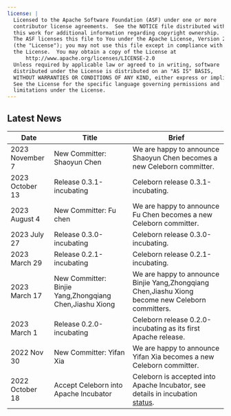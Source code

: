 ```yaml
---
license: |
  Licensed to the Apache Software Foundation (ASF) under one or more
  contributor license agreements.  See the NOTICE file distributed with
  this work for additional information regarding copyright ownership.
  The ASF licenses this file to You under the Apache License, Version 2.0
  (the "License"); you may not use this file except in compliance with
  the License.  You may obtain a copy of the License at
      http://www.apache.org/licenses/LICENSE-2.0
  Unless required by applicable law or agreed to in writing, software
  distributed under the License is distributed on an "AS IS" BASIS,
  WITHOUT WARRANTIES OR CONDITIONS OF ANY KIND, either express or implied.
  See the License for the specific language governing permissions and
  limitations under the License.
---
```


## Latest News

| Date            | Title                                                   | Brief                                                                                           |
|-----------------|---------------------------------------------------------|-------------------------------------------------------------------------------------------------|
| 2023 November 7 | New Committer: Shaoyun Chen                             | We are happy to announce Shaoyun Chen becomes a new Celeborn committer.                         |
| 2023 October 13 | Release 0.3.1-incubating                                | Celeborn release 0.3.1-incubating.                                                              |
| 2023 August 4   | New Committer: Fu chen                                  | We are happy to announce Fu Chen becomes a new Celeborn committer.                              |
| 2023 July 27    | Release 0.3.0-incubating                                | Celeborn release 0.3.0-incubating.                                                              |
| 2023 March 29   | Release 0.2.1-incubating                                | Celeborn release 0.2.1-incubating.                                                              |
| 2023 March 17   | New Committer: Binjie Yang,Zhongqiang Chen,Jiashu Xiong | We are happy to announce Binjie Yang,Zhongqiang Chen,Jiashu Xiong become new Celeborn committers. |
| 2023 March 1    | Release 0.2.0-incubating                                | Celeborn release 0.2.0-incubating as its first Apache release.                                  |
| 2022 Nov 30     | New Committer: Yifan Xia                                | We are happy to announce Yifan Xia becomes a new Celeborn committer.                            |
| 2022 October 18 | Accept Celeborn into Apache Incubator                   | Celeborn is accepted into Apache Incubator, see details in incubation [status](https://incubator.apache.org/projects/celeborn). |
